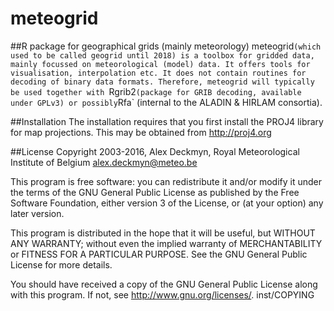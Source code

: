 # meteogrid
##R package for geographical grids (mainly meteorology)
meteogrid`(which used to be called geogrid until 2018) is a toolbox for gridded data, mainly focussed on meteorological (model) data. It offers tools for visualisation, interpolation etc. It does not contain routines for decoding of binary data formats. Therefore, meteogrid will typically be used together with `Rgrib2` (package for GRIB decoding, available under GPLv3) or possibly `Rfa` (internal to the ALADIN & HIRLAM consortia).


##Installation
The installation requires that you first install the PROJ4 library for map projections. This may be obtained from http://proj4.org

##License
Copyright 2003-2016, Alex Deckmyn, Royal Meteorological Institute of Belgium
alex.deckmyn@meteo.be

This program is free software: you can redistribute it and/or modify
it under the terms of the GNU General Public License as published by
the Free Software Foundation, either version 3 of the License, or
(at your option) any later version.

This program is distributed in the hope that it will be useful,
but WITHOUT ANY WARRANTY; without even the implied warranty of
MERCHANTABILITY or FITNESS FOR A PARTICULAR PURPOSE.  See the
GNU General Public License for more details.

You should have received a copy of the GNU General Public License
along with this program.  If not, see <http://www.gnu.org/licenses/>.
inst/COPYING


